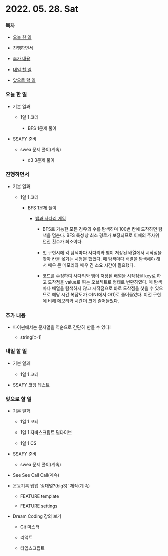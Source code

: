 # 2022. 05. 28. Sat

### 목차

- [오늘 한 일](#오늘-한-일)

- [진행하면서](#진행하면서)

- [추가 내용](#추가-내용)

- [내일 할 일](#내일-할-일)

- [앞으로 할 일](#앞으로-할-일)

### 오늘 한 일

- 기본 일과

  - 1일 1 코테

    - BFS 1문제 풀이

- SSAFY 준비

  - swea 문제 풀이(계속)

    - d3 3문제 풀이

### 진행하면서

- 기본 일과

  - 1일 1 코테

    - BFS 1문제 풀이

      - [뱀과 사다리 게임](https://www.acmicpc.net/problem/16928)

        - BFS로 가능한 모든 경우의 수를 탐색하며 100번 칸에 도착하면 탐색을 멈춘다. BFS 특성상 최소 경로가 보장되므로 이때의 주사위 던진 횟수가 최소이다.

        - 첫 구현시에 각 탐색마다 사다리와 뱀이 저장된 배열에서 시작점을 찾아 칸을 옮기는 시행을 했었다. 매 탐색마다 배열을 탐색해야 해서 매우 큰 메모리와 매우 긴 소요 시간이 필요했다.

        - 코드를 수정하여 사다리와 뱀이 저장된 배열을 시작점을 key로 하고 도착점을 value로 하는 오브젝트로 형태로 변환하였다. 매 탐색마다 배열을 탐색하지 않고 시작점으로 바로 도착점을 찾을 수 있으므로 해당 시간 복잡도가 O(N)에서 O(1)로 줄어들었다. 이전 구현에 비해 메모리와 시간이 크게 줄어들었다.

### 추가 내용

- 파이썬에서는 문자열을 역순으로 간단히 만들 수 있다!

  - string\[::-1]

### 내일 할 일

- 기본 일과

  - 1일 1 코테

- SSAFY 코딩 테스트

### 앞으로 할 일

- 기본 일과

  - 1일 1 코테

  - 1일 1 자바스크립트 딥다이브

  - 1일 1 CS

- SSAFY 준비

  - swea 문제 풀이(계속)

- See See Call Call(계속)

- 운동기록 웹앱 '삼대몇?(big3)' 제작(계속)

  - FEATURE template

  - FEATURE settings

- Dream Coding 강의 보기

  - Git 마스터

  - 리액트

  - 타입스크립트

<br><br>

